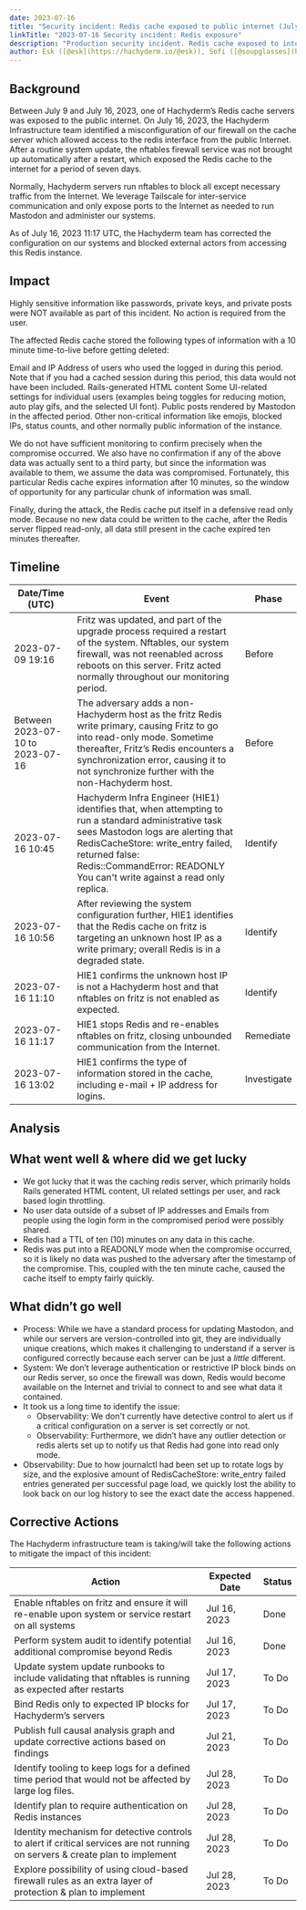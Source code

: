 ```yaml
---
date: 2023-07-16
title: "Security incident: Redis cache exposed to public internet (July 16, 2023)"
linkTitle: "2023-07-16 Security incident: Redis exposure"
description: "Production security incident. Redis cache exposed to internet. No user action required."
author: Esk ([@esk](https://hachyderm.io/@esk)), Sofi ([@soupglasses](https://hachyderm.io/@soupglasses)), and the Hachyderm Infra team
---
```


## Background

Between July 9 and July 16, 2023, one of Hachyderm’s Redis cache servers was exposed to the public internet. On July 16, 2023, the Hachyderm Infrastructure team identified a misconfiguration of our firewall on the cache server which allowed access to the redis interface from the public Internet. After a routine system update, the nftables firewall service was not brought up automatically after a restart, which exposed the Redis cache to the internet for a period of seven days.

Normally, Hachyderm servers run nftables to block all except necessary traffic from the Internet. We leverage Tailscale for inter-service communication and only expose ports to the Internet as needed to run Mastodon and administer our systems.

As of July 16, 2023 11:17 UTC, the Hachyderm team has corrected the configuration on our systems and blocked external actors from accessing this Redis instance.

## Impact

Highly sensitive information like passwords, private keys, and private posts were NOT available as part of this incident. No action is required from the user.

The affected Redis cache stored the following types of information with a 10 minute time-to-live before getting deleted:

Email and IP Address of users who used the logged in during this period. Note that if you had a cached session during this period, this data would not have been included.
Rails-generated HTML content
Some UI-related settings for individual users (examples being toggles for reducing motion, auto play gifs, and the selected UI font).
Public posts rendered by Mastodon in the affected period.
Other non-critical information like emojis, blocked IPs, status counts, and other normally public information of the instance.

We do not have sufficient monitoring to confirm precisely when the compromise occurred. We also have no confirmation if any of the above data was actually sent to a third party, but since the information was available to them, we assume the data was compromised. Fortunately, this particular Redis cache expires information after 10 minutes, so the window of opportunity for any particular chunk of information was small.

Finally, during the attack, the Redis cache put itself in a defensive read only mode. Because no new data could be written to the cache, after the Redis server flipped read-only, all data still present in the cache expired ten minutes thereafter.

## Timeline

| **Date/Time (UTC)**                            | **Event**                                                                                                                                                                                                                                                                        | **Phase**        |
|--------------------------------------------|------------------------------------------------------------------------------------------------------------------------------------------------------------------------------------------------------------------------------------------------------------------------------|--------------|
| 2023-07-09 19:16                           | Fritz was updated, and part of the upgrade process required a restart of the system. Nftables, our system firewall, was not reenabled across reboots on this server. Fritz acted normally throughout our monitoring period.                                                  |  Before      |
| Between 2023-07-10 to 2023-07-16 | The adversary adds a non-Hachyderm host as the fritz Redis write primary, causing Fritz to go into read-only mode. Sometime thereafter, Fritz’s Redis encounters a synchronization error, causing it to not synchronize further with the non-Hachyderm host.                 |  Before      |
| 2023-07-16 10:45                           | Hachyderm Infra Engineer (HIE1) identifies that, when attempting to run a standard administrative task sees Mastodon logs are alerting that RedisCacheStore: write_entry failed, returned false: Redis::CommandError: READONLY You can't write against a read only replica.  |  Identify    |
| 2023-07-16 10:56                           | After reviewing the system configuration further, HIE1 identifies that the Redis cache on fritz is targeting an unknown host IP as a write primary; overall Redis is in a degraded state.                                                                                    |  Identify    |
| 2023-07-16 11:10                           | HIE1 confirms the unknown host IP is not a Hachyderm host and that nftables on fritz is not enabled as expected.                                                                                                                                                             |  Identify    |
| 2023-07-16 11:17                           | HIE1 stops Redis and re-enables nftables on fritz, closing unbounded communication from the Internet.                                                                                                                                                                        |  Remediate   |
| 2023-07-16 13:02                           | HIE1 confirms the type of information stored in the cache, including e-mail + IP address for logins.                                                                                                                                                                         |  Investigate |

## Analysis

## What went well & where did we get lucky

- We got lucky that it was the caching redis server, which primarily holds Rails generated HTML content, UI related settings per user, and rack based login throttling.
- No user data outside of a subset of IP addresses and Emails from people using the login form in the compromised period were possibly shared.
- Redis had a TTL of ten (10) minutes on any data in this cache.
- Redis was put into a READONLY mode when the compromise occurred, so it is likely no data was pushed to the adversary after the timestamp of the compromise. This, coupled with the ten minute cache, caused the cache itself to empty fairly quickly.

## What didn’t go well

- Process: While we have a standard process for updating Mastodon, and while our servers are version-controlled into git, they are individually unique creations, which makes it challenging to understand if a server is configured correctly because each server can be just a *little* different.
- System: We don’t leverage authentication or restrictive IP block binds on our Redis server, so once the firewall was down, Redis would become available on the Internet and trivial to connect to and see what data it contained.
- It took us a long time to identify the issue:
  - Observability: We don't currently have detective control to alert us if a critical configuration on a server is set correctly or not.
  - Observability: Furthermore, we didn’t have any outlier detection or redis alerts set up to notify us that Redis had gone into read only mode.
- Observability: Due to how journalctl had been set up to rotate logs by size, and the explosive amount of RedisCacheStore: write_entry failed entries generated per successful page load, we quickly lost the ability to look back on our log history to see the exact date the access happened.

## Corrective Actions

The Hachyderm infrastructure team is taking/will take the following actions to mitigate the impact of this incident:

| Action                                                                                                                        | Expected Date | Status |
|-------------------------------------------------------------------------------------------------------------------------------|---------------|--------|
| Enable nftables on fritz and ensure it will re-enable upon system or service restart on all systems                           |  Jul 16, 2023 |  Done  |
| Perform system audit to identify potential additional compromise beyond Redis                                                 |  Jul 16, 2023 |  Done  |
| Update system update runbooks to include validating that nftables is running as expected after restarts                       |  Jul 17, 2023 |  To Do |
| Bind Redis only to expected IP blocks for Hachyderm’s servers                                                                 |  Jul 17, 2023 |  To Do |
| Publish full causal analysis graph and update corrective actions based on findings                                            |  Jul 21, 2023 |  To Do |
| Identify tooling to keep logs for a defined time period that would not be affected by large log files.                        |  Jul 28, 2023 |  To Do |
| Identify plan to require authentication on Redis instances                                                                    |  Jul 28, 2023 |  To Do |
| Identity mechanism for detective controls to alert if critical services are not running on servers & create plan to implement |  Jul 28, 2023 |  To Do |
| Explore possibility of using cloud-based firewall rules as an extra layer of protection & plan to implement                   |  Jul 28, 2023 |  To Do |
